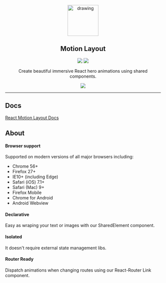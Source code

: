 <p align="center">
  <img src="http://motion-layout.azurewebsites.net/img/logo.png" alt="drawing" width="100"/>
</p>

<h2 align="center">Motion Layout</h2>

<p align="center">
  <a href="https://www.npmjs.com/package/react-motion-layout"><img src="https://img.shields.io/npm/v/react-motion-layout?style=flat-square"></a>
  <a href="https://bundlephobia.com/result?p=react-motion-layout@0.0.3"><img src="https://img.shields.io/bundlephobia/min/react-motion-layout?style=flat-square"></a>
</p>


<p align="center">Create beautiful immersive React hero animations using shared components.</p>
<p align="center">
  <img src="https://media.giphy.com/media/Q5zrIAoOORc2SPttc1/giphy.gif">
</p>

___

## Docs
[React Motion Layout Docs](https://motion-layout.azurewebsites.net/)

## About

#### Browser support
Supported on modern versions of all major browsers including:

- Chrome 56+
- Firefox 27+
- IE10+ (including Edge)
- Safari (iOS) 7.1+
- Safari (Mac) 9+
- Firefox Mobile
- Chrome for Android
- Android Webview

#### Declarative
Easy as wraping your text or images with our SharedElement component.

#### Isolated
It doesn't require external state management libs.

#### Router Ready
Dispatch animations when changing routes using our React-Router Link component.
